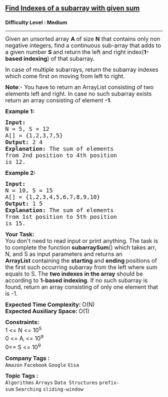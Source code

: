 <h2><a href="https://www.geeksforgeeks.org/problems/subarray-with-given-sum-1587115621/1?page=1&difficulty[]=0&company[]=Google&category[]=Arrays&sortBy=submissions">Find Indexes of a subarray with given sum</a></h2><h3>Difficulty Level : Medium</h3><hr><div class="problems_problem_content__Xm_eO"><p><span style="font-size: 18px;">Given an unsorted array <strong>A </strong>of size <strong>N</strong> that contains only non negative integers, find a continuous sub-array that adds to a given number <strong>S&nbsp;</strong>and return the left and right index(<strong>1-based indexing</strong>) of that subarray.</span></p>
<p><span style="font-size: 18px;">In case of multiple subarrays, return the subarray indexes which come first on moving from left to right.</span></p>
<p><span style="font-size: 18px;"><strong>Note</strong>:-&nbsp;You have to return an ArrayList consisting of two elements left and right. In case no such subarray exists return an array consisting of element <strong>-1</strong>.</span></p>
<p><span style="font-size: 18px;"><strong>Example 1:</strong></span></p>
<pre><span style="font-size: 18px;"><strong>Input:
</strong>N = 5, S = 12
A[] = {1,2,3,7,5}
<strong>Output: </strong>2 4<strong>
Explanation: </strong>The sum of elements 
from 2nd position to 4th position 
is 12.</span></pre>
<p><span style="font-size: 18px;"><strong>Example 2:</strong></span></p>
<pre><span style="font-size: 18px;"><strong>Input:
</strong>N = 10, S = 15
A[] = {1,2,3,4,5,6,7,8,9,10}
<strong>Output: </strong>1 5<strong>
Explanation: </strong>The sum of elements 
from 1st position to 5th position
is 15.</span>
</pre>
<p><span style="font-size: 18px;"><strong>Your Task:</strong><br>You don't need to read input or print anything. The task is to complete the function <strong>subarraySum</strong>() which takes arr, N, and S as input parameters and returns an <strong>ArrayList&nbsp;</strong>containing the&nbsp;<strong>starting </strong>and <strong>ending </strong>positions&nbsp;of the&nbsp;first such occurring subarray from the left where sum equals to S. The <strong>two indexes in the array</strong> should be according to <strong>1-based indexing</strong>. If no such subarray is found, return an array consisting of only one element that is -1.</span></p>
<p><span style="font-size: 18px;"><strong>Expected Time Complexity:&nbsp;</strong>O(N)<br><strong>Expected Auxiliary Space:&nbsp;</strong>O(1)</span></p>
<p><span style="font-size: 18px;"><strong>Constraints:</strong><br>1 &lt;= N &lt;= 10<sup>5</sup></span><br><span style="font-size: 18px;">0 &lt;= A</span><sub>i</sub><span style="font-size: 18px;"> &lt;= 10<sup>9</sup></span><br><span style="font-size: 18px;">0&lt;= S</span><span style="font-size: 18px;"> &lt;= 10<sup>9</sup></span></p></div><p><span style=font-size:18px><strong>Company Tags : </strong><br><code>Amazon</code>&nbsp;<code>Facebook</code>&nbsp;<code>Google</code>&nbsp;<code>Visa</code>&nbsp;<br><p><span style=font-size:18px><strong>Topic Tags : </strong><br><code>Algorithms</code>&nbsp;<code>Arrays</code>&nbsp;<code>Data Structures</code>&nbsp;<code>prefix-sum</code>&nbsp;<code>Searching</code>&nbsp;<code>sliding-window</code>&nbsp;